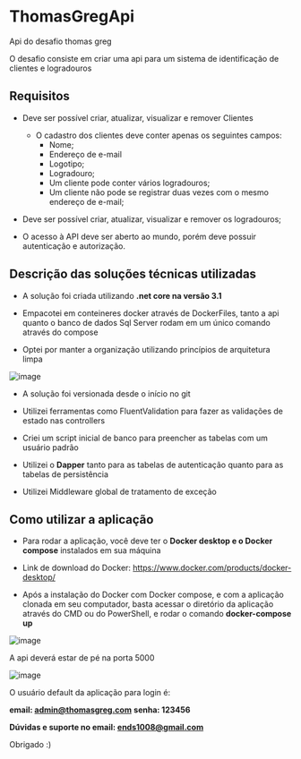 # ThomasGregApi
Api do desafio thomas greg

O desafio consiste em criar uma api para um sistema de identificação de clientes e logradouros

## Requisitos
 - Deve ser possível criar, atualizar, visualizar e remover Clientes
     - O cadastro dos clientes deve conter apenas os seguintes campos:
        -  Nome;
        - Endereço de e-mail
        - Logotipo;
        - Logradouro;
        - Um cliente pode conter vários logradouros;
        - Um cliente não pode se registrar duas vezes com o mesmo endereço
  de e-mail;

- Deve ser possível criar, atualizar, visualizar e remover os logradouros;
- O acesso à API deve ser aberto ao mundo, porém deve possuir autenticação e
autorização.

## Descrição das soluções técnicas utilizadas

- A solução foi criada utilizando **.net core na versão 3.1**

- Empacotei em conteineres docker através de DockerFiles, tanto a api quanto o banco de dados Sql Server rodam em um único comando através do compose

- Optei por manter a organização utilizando princípios de arquitetura limpa

![image](https://github.com/user-attachments/assets/a94a13da-8ae8-449f-91b6-295fd5b3c5ac)

- A solução foi versionada desde o início no git

- Utilizei ferramentas como FluentValidation para fazer as validações de estado nas controllers

- Criei um script inicial de banco para preencher as tabelas com um usuário padrão

- Utilizei o **Dapper** tanto para as tabelas de autenticação quanto para as tabelas de persistência

- Utilizei Middleware global de tratamento de exceção

## Como utilizar a aplicação

- Para rodar a aplicação, você deve ter o **Docker desktop e o Docker compose** instalados em sua máquina 

- Link de download do Docker: https://www.docker.com/products/docker-desktop/

- Após a instalação do Docker com Docker compose, e com a aplicação clonada em seu computador, basta acessar o diretório da aplicação através do CMD ou do PowerShell, e rodar o comando **docker-compose up**

![image](https://github.com/user-attachments/assets/b912f00a-1b7f-4202-ab5e-358eb834b583)

A api deverá estar de pé na porta 5000

![image](https://github.com/user-attachments/assets/06c8028d-5bd0-476a-90a9-64a9a432cf58)



O usuário default da aplicação para login é:

**email: admin@thomasgreg.com**
**senha: 123456**

**Dúvidas e suporte no email: ends1008@gmail.com**

Obrigado :)
